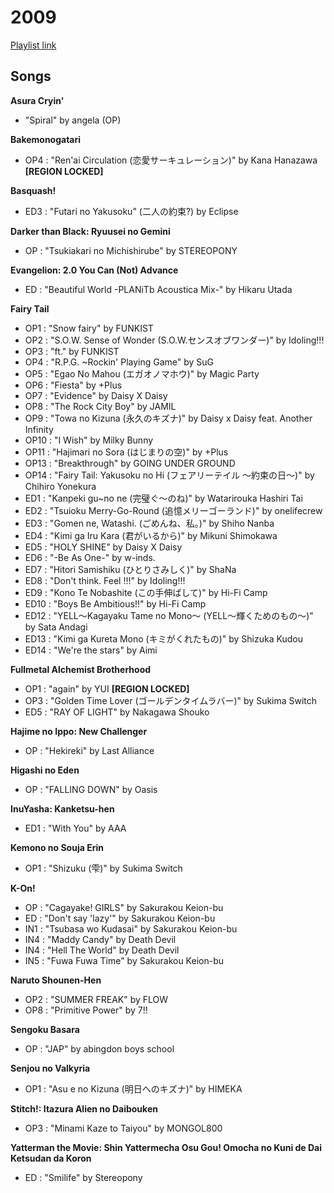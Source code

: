 # 2009

[Playlist link](https://open.spotify.com/user/fz230568w0ccmom2dg3zvxq1h/playlist/5AKRPdH6o47d268v7KAlAO?si=NE1hKcczTmuptSpHcFbIaw)

## Songs

**Asura Cryin'**
* "Spiral" by angela (OP)

**Bakemonogatari**
* OP4 : "Ren'ai Circulation (恋愛サーキュレーション)" by Kana Hanazawa **[REGION LOCKED]**

**Basquash!**
* ED3 : "Futari no Yakusoku" (二人の約束?) by Eclipse

**Darker than Black: Ryuusei no Gemini**
* OP : "Tsukiakari no Michishirube" by STEREOPONY

**Evangelion: 2.0 You Can (Not) Advance**
* ED : "Beautiful World -PLANiTb Acoustica Mix-" by Hikaru Utada

**Fairy Tail**
* OP1 : "Snow fairy" by FUNKIST
* OP2 : "S.O.W. Sense of Wonder (S.O.W.センスオブワンダー)" by Idoling!!!
* OP3 : "ft." by FUNKIST
* OP4 : "R.P.G. ~Rockin' Playing Game" by SuG
* OP5 : "Egao No Mahou (エガオノマホウ)" by Magic Party
* OP6 : "Fiesta" by +Plus
* OP7 : "Evidence" by Daisy X Daisy
* OP8 : "The Rock City Boy" by JAMIL
* OP9 : "Towa no Kizuna (永久のキズナ)" by Daisy x Daisy feat. Another Infinity
* OP10 : "I Wish" by Milky Bunny
* OP11 : "Hajimari no Sora (はじまりの空)" by +Plus
* OP13 : "Breakthrough" by GOING UNDER GROUND
* OP14 : "Fairy Tail: Yakusoku no Hi (フェアリーテイル 〜約束の日〜)" by Chihiro Yonekura
* ED1 : "Kanpeki gu~no ne (完璧ぐ〜のね)" by Watarirouka Hashiri Tai 
* ED2 : "Tsuioku Merry-Go-Round (追憶メリーゴーランド)" by onelifecrew 
* ED3 : "Gomen ne, Watashi. (ごめんね、私。)" by Shiho Nanba
* ED4 : "Kimi ga Iru Kara (君がいるから)" by Mikuni Shimokawa
* ED5 : "HOLY SHINE" by Daisy X Daisy
* ED6 : "-Be As One-" by w-inds.
* ED7 : "Hitori Samishiku (ひとりさみしく)" by ShaNa
* ED8 : "Don't think. Feel !!!" by Idoling!!!
* ED9 : "Kono Te Nobashite (この手伸ばして)" by Hi-Fi Camp
* ED10 : "Boys Be Ambitious!!" by Hi-Fi Camp
* ED12 : "YELL〜Kagayaku Tame no Mono〜 (YELL〜輝くためのもの〜)" by Sata Andagi
* ED13 : "Kimi ga Kureta Mono (キミがくれたもの)" by Shizuka Kudou
* ED14 : "We're the stars" by Aimi

**Fullmetal Alchemist Brotherhood**
* OP1 : "again" by YUI **[REGION LOCKED]**
* OP3 : "Golden Time Lover (ゴールデンタイムラバー)" by Sukima Switch
* ED5 : "RAY OF LIGHT" by Nakagawa Shouko

**Hajime no Ippo: New Challenger**
* OP : "Hekireki" by Last Alliance

**Higashi no Eden**
* OP : "FALLING DOWN" by Oasis

**InuYasha: Kanketsu-hen**
* ED1 : "With You" by AAA

**Kemono no Souja Erin**
* OP1 : "Shizuku (雫)" by Sukima Switch

**K-On!**
* OP : "Cagayake! GIRLS" by Sakurakou Keion-bu
* ED : "Don't say 'lazy'" by Sakurakou Keion-bu
* IN1 : "Tsubasa wo Kudasai" by Sakurakou Keion-bu
* IN4 : "Maddy Candy" by Death Devil
* IN4 : "Hell The World" by Death Devil
* IN5 : "Fuwa Fuwa Time" by Sakurakou Keion-bu

**Naruto Shounen-Hen**
* OP2 : "SUMMER FREAK" by FLOW
* OP8 : "Primitive Power" by 7!!

**Sengoku Basara**
* OP : "JAP" by abingdon boys school

**Senjou no Valkyria**
* OP1 : "Asu e no Kizuna (明日へのキズナ)" by HIMEKA

**Stitch!: Itazura Alien no Daibouken**
* OP3 : "Minami Kaze to Taiyou" by MONGOL800

**Yatterman the Movie: Shin Yattermecha Osu Gou! Omocha no Kuni de Dai Ketsudan da Koron**
* ED : "Smilife" by Stereopony